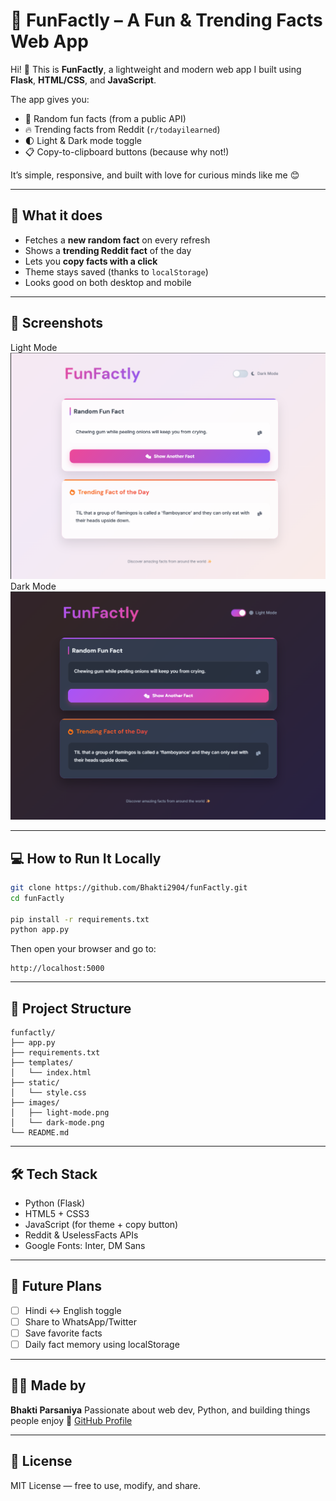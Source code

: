 # 🌟 FunFactly – A Fun & Trending Facts Web App

Hi! 👋 This is **FunFactly**, a lightweight and modern web app I built using **Flask**, **HTML/CSS**, and **JavaScript**.

The app gives you:

* 🎲 Random fun facts (from a public API)
* 🔥 Trending facts from Reddit (`r/todayilearned`)
* 🌓 Light & Dark mode toggle
* 📋 Copy-to-clipboard buttons (because why not!)

It’s simple, responsive, and built with love for curious minds like me 😊

---

## 🚀 What it does

* Fetches a **new random fact** on every refresh
* Shows a **trending Reddit fact** of the day
* Lets you **copy facts with a click**
* Theme stays saved (thanks to `localStorage`)
* Looks good on both desktop and mobile

---

## 📸 Screenshots

 Light Mode                      
![light](https://raw.githubusercontent.com/Bhakti2904/funFactly/main/images/light-mode.png)
 Dark Mode
![dark](https://raw.githubusercontent.com/Bhakti2904/funFactly/main/images/dark-mode.png)

---

## 💻 How to Run It Locally

```bash
git clone https://github.com/Bhakti2904/funFactly.git
cd funFactly

pip install -r requirements.txt
python app.py
```

Then open your browser and go to:

```
http://localhost:5000
```

---

## 📂 Project Structure

```
funfactly/
├── app.py
├── requirements.txt
├── templates/
│   └── index.html
├── static/
│   └── style.css
├── images/
│   ├── light-mode.png
│   └── dark-mode.png
└── README.md
```

---

## 🛠 Tech Stack

* Python (Flask)
* HTML5 + CSS3
* JavaScript (for theme + copy button)
* Reddit & UselessFacts APIs
* Google Fonts: Inter, DM Sans

---

## 🌱 Future Plans

* [ ] Hindi ↔ English toggle
* [ ] Share to WhatsApp/Twitter
* [ ] Save favorite facts
* [ ] Daily fact memory using localStorage

---

## 👩‍💻 Made by

**Bhakti Parsaniya**
Passionate about web dev, Python, and building things people enjoy 💖
[GitHub Profile](https://github.com/Bhakti2904)

---

## 📄 License

MIT License — free to use, modify, and share.

